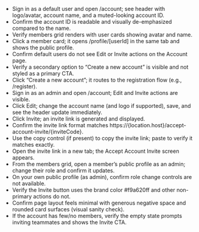 - Sign in as a default user and open /account; see header with logo/avatar, account name, and a muted-looking account ID.
- Confirm the account ID is readable and visually de-emphasized compared to the name.
- Verify members grid renders with user cards showing avatar and name.
- Click a member card; it opens /profile/[userId] in the same tab and shows the public profile.
- Confirm default users do not see Edit or Invite actions on the Account page.
- Verify a secondary option to “Create a new account” is visible and not styled as a primary CTA.
- Click “Create a new account”; it routes to the registration flow (e.g., /register).
- Sign in as an admin and open /account; Edit and Invite actions are visible.
- Click Edit; change the account name (and logo if supported), save, and see the header update immediately.
- Click Invite; an invite link is generated and displayed.
- Confirm the invite link format matches https://{location.host}/accept-account-invite/{inviteCode}.
- Use the copy control (if present) to copy the invite link; paste to verify it matches exactly.
- Open the invite link in a new tab; the Accept Account Invite screen appears.
- From the members grid, open a member’s public profile as an admin; change their role and confirm it updates.
- On your own public profile (as admin), confirm role change controls are not available.
- Verify the Invite button uses the brand color #f9a620ff and other non-primary actions do not.
- Confirm page layout feels minimal with generous negative space and rounded card surfaces (visual sanity check).
- If the account has few/no members, verify the empty state prompts inviting teammates and shows the Invite CTA.